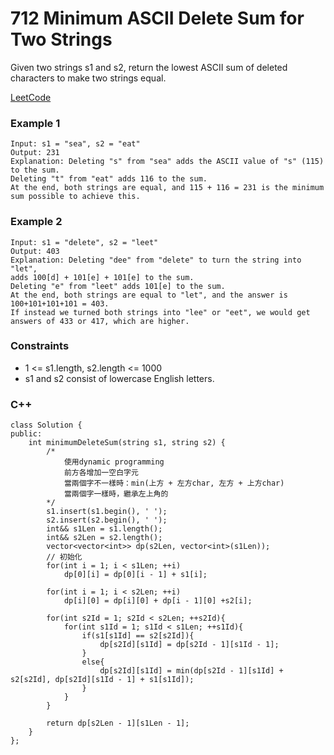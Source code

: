 # 712 Minimum ASCII Delete Sum for Two Strings

Given two strings s1 and s2, return the lowest ASCII sum of deleted characters to make two strings equal.
  
[LeetCode](https://leetcode.cn/problems/minimum-ascii-delete-sum-for-two-strings/)

### Example 1

```
Input: s1 = "sea", s2 = "eat"
Output: 231
Explanation: Deleting "s" from "sea" adds the ASCII value of "s" (115) to the sum.
Deleting "t" from "eat" adds 116 to the sum.
At the end, both strings are equal, and 115 + 116 = 231 is the minimum sum possible to achieve this.
```

### Example 2

```
Input: s1 = "delete", s2 = "leet"
Output: 403
Explanation: Deleting "dee" from "delete" to turn the string into "let",
adds 100[d] + 101[e] + 101[e] to the sum.
Deleting "e" from "leet" adds 101[e] to the sum.
At the end, both strings are equal to "let", and the answer is 100+101+101+101 = 403.
If instead we turned both strings into "lee" or "eet", we would get answers of 433 or 417, which are higher.
```

### Constraints

* 1 <= s1.length, s2.length <= 1000
* s1 and s2 consist of lowercase English letters.

### C++ 

```
class Solution {
public:
    int minimumDeleteSum(string s1, string s2) {
        /*
            使用dynamic programming
            前方各增加一空白字元
            當兩個字不一樣時：min(上方 + 左方char, 左方 + 上方char)
            當兩個字一樣時，繼承左上角的
        */
        s1.insert(s1.begin(), ' ');
        s2.insert(s2.begin(), ' ');
        int&& s1Len = s1.length();
        int&& s2Len = s2.length();
        vector<vector<int>> dp(s2Len, vector<int>(s1Len));
        // 初始化
        for(int i = 1; i < s1Len; ++i)
            dp[0][i] = dp[0][i - 1] + s1[i];
        
        for(int i = 1; i < s2Len; ++i)
            dp[i][0] = dp[i][0] + dp[i - 1][0] +s2[i];

        for(int s2Id = 1; s2Id < s2Len; ++s2Id){
            for(int s1Id = 1; s1Id < s1Len; ++s1Id){
                if(s1[s1Id] == s2[s2Id]){
                    dp[s2Id][s1Id] = dp[s2Id - 1][s1Id - 1];
                }
                else{
                    dp[s2Id][s1Id] = min(dp[s2Id - 1][s1Id] + s2[s2Id], dp[s2Id][s1Id - 1] + s1[s1Id]);
                }
            }
        }

        return dp[s2Len - 1][s1Len - 1];
    }
};
```